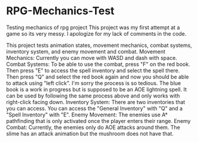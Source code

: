# RPG-Mechanics-Test
Testing mechanics of rpg project
This project was my first attempt at a game so its very messy.
I apologize for my lack of comments in the code.

This project tests animation states, movement mechanics, combat systems, inventory system, and enemy movement and combat.
Movement Mechanics:
  Currently you can move with WASD and dash with space.
Combat Systems:
  To be able to use the combat, press "F" on the red book. Then press "E" to access the spell inventory and select the spell there. Then press "Q" and select the red book again and now you should be able to attack using "left click". I'm sorry the process is so tedious.
  The blue book is a work in progress but is supposed to be an AOE lightning spell. It can be used by following the same process above and only works with right-click facing down.
 Inventory System:
  There are two inventories that you can access. You can access the "General Inventory" with "Q" and a "Spell Inventory" with "E".
 Enemy Movement:
  The enemies use A* pathfinding that is only activated once the player enters their range.
 Enemy Combat:
  Currently, the enemies only do AOE attacks around them. The slime has an attack animation but the mushroom does not have that.
 
